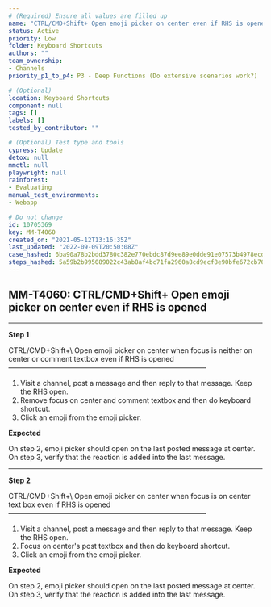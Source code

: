```yaml
---
# (Required) Ensure all values are filled up
name: "CTRL/CMD+Shift+ Open emoji picker on center even if RHS is opened"
status: Active
priority: Low
folder: Keyboard Shortcuts
authors: ""
team_ownership: 
- Channels
priority_p1_to_p4: P3 - Deep Functions (Do extensive scenarios work?)

# (Optional)
location: Keyboard Shortcuts
component: null
tags: []
labels: []
tested_by_contributor: ""

# (Optional) Test type and tools
cypress: Update
detox: null
mmctl: null
playwright: null
rainforest: 
- Evaluating
manual_test_environments: 
- Webapp

# Do not change
id: 10705369
key: MM-T4060
created_on: "2021-05-12T13:16:35Z"
last_updated: "2022-09-09T20:50:08Z"
case_hashed: 6ba90a78b2bdd3780c382e770ebdc87d9ee89e0dde91e07573b4978ecdc4341c42e9dca5fdf009d3b37b1375365a8fee
steps_hashed: 5a59b2b995089022c43ab8af4bc71fa2960a8cd9ecf8e90bfe672cb700a34b3e1bc11639749e19534bb0f395b85f00cf
---
```


<!-- (Auto-generated) Based on frontmatter's "key" and "name" -->

## MM-T4060: CTRL/CMD+Shift+ Open emoji picker on center even if RHS is opened

---

**Step 1**

CTRL/CMD+Shift+\ Open emoji picker on center when focus is neither on center or comment textbox even if RHS is opened\
————————————————————————————

1. Visit a channel, post a message and then reply to that message. Keep the RHS open.
2. Remove focus on center and comment textbox and then do keyboard shortcut.
3. Click an emoji from the emoji picker.

**Expected**

On step 2, emoji picker should open on the last posted message at center.\
On step 3, verify that the reaction is added into the last message.

---

**Step 2**

CTRL/CMD+Shift+\ Open emoji picker on center when focus is on center text box even if RHS is opened\
————————————————————————————

1. Visit a channel, post a message and then reply to that message. Keep the RHS open.
2. Focus on center's post textbox and then do keyboard shortcut.
3. Click an emoji from the emoji picker.

**Expected**

On step 2, emoji picker should open on the last posted message at center.\
On step 3, verify that the reaction is added into the last message.
